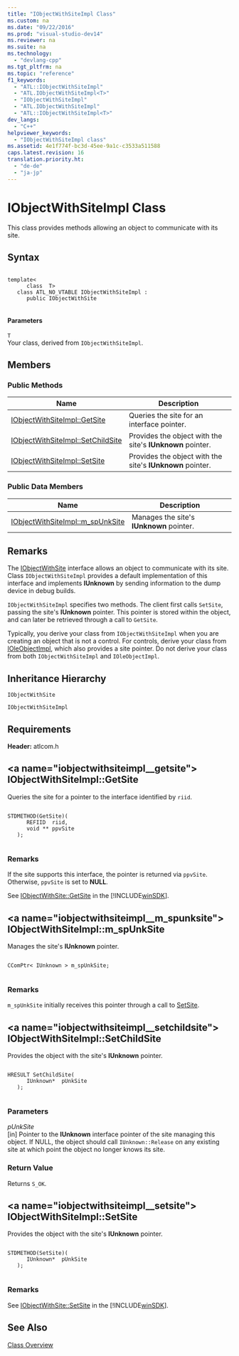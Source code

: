 ```yaml
---
title: "IObjectWithSiteImpl Class"
ms.custom: na
ms.date: "09/22/2016"
ms.prod: "visual-studio-dev14"
ms.reviewer: na
ms.suite: na
ms.technology: 
  - "devlang-cpp"
ms.tgt_pltfrm: na
ms.topic: "reference"
f1_keywords: 
  - "ATL::IObjectWithSiteImpl"
  - "ATL.IObjectWithSiteImpl<T>"
  - "IObjectWithSiteImpl"
  - "ATL.IObjectWithSiteImpl"
  - "ATL::IObjectWithSiteImpl<T>"
dev_langs: 
  - "C++"
helpviewer_keywords: 
  - "IObjectWithSiteImpl class"
ms.assetid: 4e1f774f-bc3d-45ee-9a1c-c3533a511588
caps.latest.revision: 16
translation.priority.ht: 
  - "de-de"
  - "ja-jp"
---
```

# IObjectWithSiteImpl Class
This class provides methods allowing an object to communicate with its site.  
  
## Syntax  
  
```  
  
template<  
      class  T>  
   class ATL_NO_VTABLE IObjectWithSiteImpl :  
      public IObjectWithSite  
  
```  
  
#### Parameters  
 `T`  
 Your class, derived from `IObjectWithSiteImpl`.  
  
## Members  
  
### Public Methods  
  
|Name|Description|  
|----------|-----------------|  
|[IObjectWithSiteImpl::GetSite](../vs140/iobjectwithsiteimpl--getsite.md)|Queries the site for an interface pointer.|  
|[IObjectWithSiteImpl::SetChildSite](../vs140/iobjectwithsiteimpl--setchildsite.md)|Provides the object with the site's **IUnknown** pointer.|  
|[IObjectWithSiteImpl::SetSite](../vs140/iobjectwithsiteimpl--setsite.md)|Provides the object with the site's **IUnknown** pointer.|  
  
### Public Data Members  
  
|Name|Description|  
|----------|-----------------|  
|[IObjectWithSiteImpl::m_spUnkSite](../vs140/iobjectwithsiteimpl--m_spunksite.md)|Manages the site's **IUnknown** pointer.|  
  
## Remarks  
 The [IObjectWithSite](http://msdn.microsoft.com/library/windows/desktop/ms693765) interface allows an object to communicate with its site. Class `IObjectWithSiteImpl` provides a default implementation of this interface and implements **IUnknown** by sending information to the dump device in debug builds.  
  
 `IObjectWithSiteImpl` specifies two methods. The client first calls `SetSite`, passing the site's **IUnknown** pointer. This pointer is stored within the object, and can later be retrieved through a call to `GetSite`.  
  
 Typically, you derive your class from `IObjectWithSiteImpl` when you are creating an object that is not a control. For controls, derive your class from [IOleObjectImpl](../vs140/ioleobjectimpl-class.md), which also provides a site pointer. Do not derive your class from both `IObjectWithSiteImpl` and `IOleObjectImpl`.  
  
## Inheritance Hierarchy  
 `IObjectWithSite`  
  
 `IObjectWithSiteImpl`  
  
## Requirements  
 **Header:** atlcom.h  
  
##  \<a name="iobjectwithsiteimpl__getsite"></a>  IObjectWithSiteImpl::GetSite  
 Queries the site for a pointer to the interface identified by `riid`.  
  
```  
  
STDMETHOD(GetSite)(  
      REFIID  riid,  
      void ** ppvSite  
   );  
  
```  
  
### Remarks  
 If the site supports this interface, the pointer is returned via `ppvSite`. Otherwise, `ppvSite` is set to **NULL**.  
  
 See [IObjectWithSite::GetSite](http://msdn.microsoft.com/library/windows/desktop/ms694452) in the [!INCLUDE[winSDK](../vs140/includes/winsdk_md.md)].  
  
##  \<a name="iobjectwithsiteimpl__m_spunksite"></a>  IObjectWithSiteImpl::m_spUnkSite  
 Manages the site's **IUnknown** pointer.  
  
```  
  
CComPtr< IUnknown > m_spUnkSite;  
  
```  
  
### Remarks  
 `m_spUnkSite` initially receives this pointer through a call to [SetSite](../vs140/iobjectwithsiteimpl--setsite.md).  
  
##  \<a name="iobjectwithsiteimpl__setchildsite"></a>  IObjectWithSiteImpl::SetChildSite  
 Provides the object with the site's **IUnknown** pointer.  
  
```  
  
HRESULT SetChildSite(  
      IUnknown*  pUnkSite  
   );  
  
```  
  
### Parameters  
 *pUnkSite*  
 [in] Pointer to the **IUnknown** interface pointer of the site managing this object. If NULL, the object should call `IUnknown::Release` on any existing site at which point the object no longer knows its site.  
  
### Return Value  
 Returns `S_OK`.  
  
##  \<a name="iobjectwithsiteimpl__setsite"></a>  IObjectWithSiteImpl::SetSite  
 Provides the object with the site's **IUnknown** pointer.  
  
```  
  
STDMETHOD(SetSite)(  
      IUnknown*  pUnkSite  
   );  
  
```  
  
### Remarks  
 See [IObjectWithSite::SetSite](http://msdn.microsoft.com/library/windows/desktop/ms683869) in the [!INCLUDE[winSDK](../vs140/includes/winsdk_md.md)].  
  
## See Also  
 [Class Overview](../vs140/atl-class-overview.md)